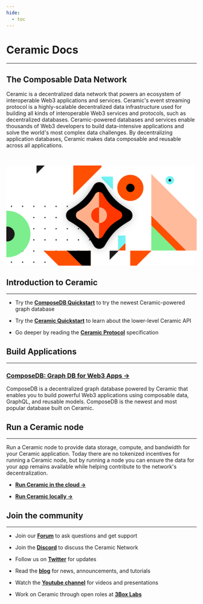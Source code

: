 ```yaml
---
hide:
  - toc
---
```


# **Ceramic Docs**

---

## **The Composable Data Network**

Ceramic is a decentralized data network that powers an ecosystem of interoperable Web3 applications and services. Ceramic's event streaming protocol is a highly-scalable decentralized data infrastructure used for building all kinds of interoperable Web3 services and protocols, such as decentralized databases. Ceramic-powered databases and services enable thousands of Web3 developers to build data-intensive applications and solve the world's most complex data challenges. By decentralizing application databases, Ceramic makes data composable and reusable across all applications.

</br>

![](../images/image-ceramic-opengraph.png)

## **Introduction to Ceramic**
---

- Try the [**ComposeDB Quickstart**](https://composedb.js.org/docs/0.4.x/getting-started) to try the newest Ceramic-powered graph database

- Try the [**Ceramic Quickstart**](../build/cli/quick-start.md) to learn about the lower-level Ceramic API

- Go deeper by reading the [**Ceramic Protocol**](../protocol/overview.md) specification

## **Build Applications**

---

### [**ComposeDB: Graph DB for Web3 Apps →**](https://composedb.js.org/)

ComposeDB is a decentralized graph database powered by Ceramic that enables you to build powerful Web3 applications using composable data, GraphQL, and reusable models. ComposeDB is the newest and most popular database built on Ceramic.

## **Run a Ceramic node**

---

Run a Ceramic node to provide data storage, compute, and bandwidth for your Ceramic application. Today there are no tokenized incentives for running a Ceramic node, but by running a node you can ensure the data for your app remains available while helping contribute to the network's decentralization.

- [**Run Ceramic in the cloud →**](../run/nodes/nodes.md)

- [**Run Ceramic locally →**](../build/cli/installation.md)


## **Join the community**

---

- Join our [**Forum**](https://forum.ceramic.network) to ask questions and get support

- Join the [**Discord**](https://chat.ceramic.network) to discuss the Ceramic Network

- Follow us on [**Twitter**](https://twitter.com/ceramicnetwork) for updates

- Read the [**blog**](https://blog.ceramic.network) for news, announcements, and tutorials

- Watch the [**Youtube channel**](https://www.youtube.com/channel/UCgCLq5dx7sX-yUrrEbtYqVw) for videos and presentations

- Work on Ceramic through open roles at [**3Box Labs**](https://careers.3boxlabs.com)
